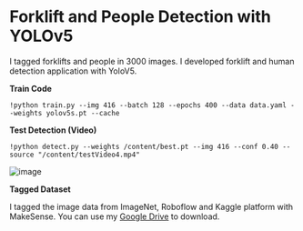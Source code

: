 # Forklift and People Detection with YOLOv5

I tagged forklifts and people in 3000 images. I developed forklift and human detection application with YoloV5.

**Train Code**
```
!python train.py --img 416 --batch 128 --epochs 400 --data data.yaml --weights yolov5s.pt --cache
```
**Test Detection (Video)**
```
!python detect.py --weights /content/best.pt --img 416 --conf 0.40 --source "/content/testVideo4.mp4"
```
![image](https://user-images.githubusercontent.com/48186387/235376590-d4282565-1d1b-48fb-9345-64a4d969b3ff.png)

**Tagged Dataset**

I tagged the image data from ImageNet, Roboflow and Kaggle platform with MakeSense. You can use my  [Google Drive](https://drive.google.com/file/d/1b5-plGXRc4u5CjxOvDp3xEuAdsyA1eRs/view?usp=sharing) to download.


